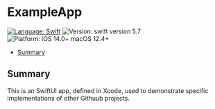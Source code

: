 # ExampleApp


[![Language: Swift](https://img.shields.io/badge/language-swift-f48041.svg?style=flat)](https://developer.apple.com/swift)
![Version: swift version 5.7](https://img.shields.io/badge/swift-5.7-F16D39.svg?style=flat)
![Platform: iOS 14.0+ macOS 12.4+](https://img.shields.io/badge/target-iOS%2013.7%2B%20macOS%2012.4%2B-blue.svg?style=flat)

* [Summary](#summary)

## Summary
This is an SwiftUI app, defined in Xcode, used to demonstrate specific implementations of other Githuub projects.
